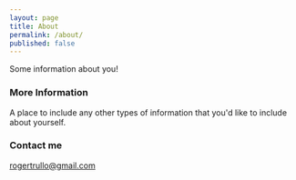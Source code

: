 ```yaml
---
layout: page
title: About
permalink: /about/
published: false
---
```


Some information about you!

### More Information

A place to include any other types of information that you'd like to include about yourself. 

### Contact me

[rogertrullo@gmail.com](mailto:rogertrullo@gmail.com)
